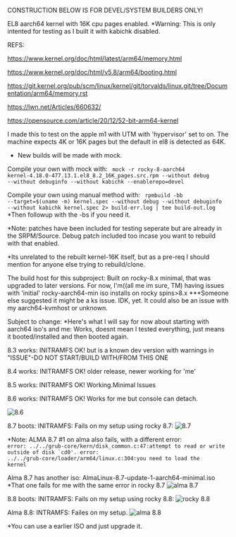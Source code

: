 CONSTRUCTION BELOW IS FOR DEVEL/SYSTEM BUILDERS ONLY!

EL8 aarch64 kernel with 16K cpu pages enabled. 
*Warning: This is only intented for testing as I built it with kabichk disabled.

REFS:

https://www.kernel.org/doc/html/latest/arm64/memory.html

https://www.kernel.org/doc/html/v5.8/arm64/booting.html

https://git.kernel.org/pub/scm/linux/kernel/git/torvalds/linux.git/tree/Documentation/arm64/memory.rst

https://lwn.net/Articles/660632/

https://opensource.com/article/20/12/52-bit-arm64-kernel



I made this to test on the apple m1 with UTM with 'hypervisor' set to on.
The machine  expects 4K or 16K pages but the default in el8 is detected as 64K.

* New builds will be made with mock.

Compile your own with mock with:
<code>
mock -r rocky-8-aarch64 kernel-4.18.0-477.13.1.el8_8.2_16K_pages.src.rpm --without debug --without debuginfo --without kabichk --enablerepo=devel
</code>


Compile your own using manual method with:
<code>
rpmbuild -bb --target=$(uname -m) kernel.spec --without debug --without debuginfo --without kabichk kernel.spec 2> build-err.log | tee build-out.log
</code>
*Then followup with the -bs if you need it.

*Note: patches have been included for testing seperate but are already in the SRPM/Source.
Debug patch included too incase you want to rebuild with that enabled.

*Its unrelated to the rebuilt kernel-16K itself, but as a pre-req I should mention for anyone else trying
to rebuild/clone. 

The build host for this subproject:
Built on rocky-8.x minimal, that was upgraded to later versions. 
For now, I'm((all me im sure, TM) having issues with 'initial' rocky-aarch64-min iso installs 
on rocky spins>8.x   ***Someone else suggested it might be a ks issue.
IDK, yet. It could also be an issue with my aarch64-kvmhost or unknown.


Subject to change:
*Here's what I will say for now about starting with aarch64 iso's and me:
Works, doesnt mean I tested everything, just means it booted/installed and then booted again.

8.3 works: INITRAMFS OK! but is a known dev version with warnings in "ISSUE"-DO NOT START/BUILD WITH/FROM THIS ONE

8.4 works: INITRAMFS OK! older release, newer working for 'me'

8.5 works: INITRAMFS OK! Working.Minimal Issues

8.6 works: INITRAMFS OK! Works for me but console can detach.
   
   ![8.6](/assets/images/rocky-8.6-aarch64-iso-install.png?raw=true)




8.7 boots: INITRAMFS: Fails on my setup using rocky 8.7:
![8.7](/assets/images/87no.png?raw=true)

*Note: ALMA 8.7 #1 on alma also fails, with a different error:
<code> error: ../../grub-core/kern/disk_common.c:47:attempt to read or write outside
of disk `cd0'.
error: ../../grub-core/loader/arm64/linux.c:304:you need to load the kernel</code>

Alma 8.7 has another iso: AlmaLinux-8.7-update-1-aarch64-minimal.iso
*That one fails for me with the same error in rocky 8.7
![alma 8.7](/assets/images/alma87no.png?raw=true)


8.8 boots: INITRAMFS: Fails on my setup using rocky 8.8:
![rocky 8.8](/assets/images/88rockynope.png?raw=true)

Alma 8.8: INTRAMFS: Failes on my setup.
![alma 8.8](/assets/images/88almanope.png?raw=true)

*You can use a earlier ISO and just upgrade it.
